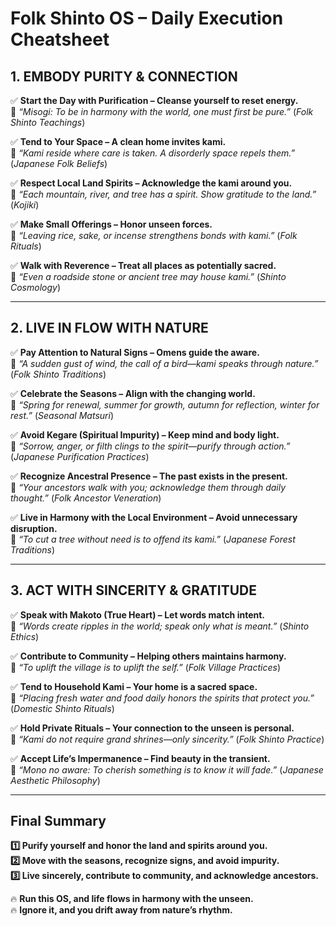 # Folk Shinto OS – Daily Execution Cheatsheet

## **1. EMBODY PURITY & CONNECTION**  
✅ **Start the Day with Purification – Cleanse yourself to reset energy.**  
📖 *“Misogi: To be in harmony with the world, one must first be pure.”* (*Folk Shinto Teachings*)  

✅ **Tend to Your Space – A clean home invites kami.**  
📖 *“Kami reside where care is taken. A disorderly space repels them.”* (*Japanese Folk Beliefs*)  

✅ **Respect Local Land Spirits – Acknowledge the kami around you.**  
📖 *“Each mountain, river, and tree has a spirit. Show gratitude to the land.”* (*Kojiki*)  

✅ **Make Small Offerings – Honor unseen forces.**  
📖 *“Leaving rice, sake, or incense strengthens bonds with kami.”* (*Folk Rituals*)  

✅ **Walk with Reverence – Treat all places as potentially sacred.**  
📖 *“Even a roadside stone or ancient tree may house kami.”* (*Shinto Cosmology*)  

---

## **2. LIVE IN FLOW WITH NATURE**  
✅ **Pay Attention to Natural Signs – Omens guide the aware.**  
📖 *“A sudden gust of wind, the call of a bird—kami speaks through nature.”* (*Folk Shinto Traditions*)  

✅ **Celebrate the Seasons – Align with the changing world.**  
📖 *“Spring for renewal, summer for growth, autumn for reflection, winter for rest.”* (*Seasonal Matsuri*)  

✅ **Avoid Kegare (Spiritual Impurity) – Keep mind and body light.**  
📖 *“Sorrow, anger, or filth clings to the spirit—purify through action.”* (*Japanese Purification Practices*)  

✅ **Recognize Ancestral Presence – The past exists in the present.**  
📖 *“Your ancestors walk with you; acknowledge them through daily thought.”* (*Folk Ancestor Veneration*)  

✅ **Live in Harmony with the Local Environment – Avoid unnecessary disruption.**  
📖 *“To cut a tree without need is to offend its kami.”* (*Japanese Forest Traditions*)  

---

## **3. ACT WITH SINCERITY & GRATITUDE**  
✅ **Speak with Makoto (True Heart) – Let words match intent.**  
📖 *“Words create ripples in the world; speak only what is meant.”* (*Shinto Ethics*)  

✅ **Contribute to Community – Helping others maintains harmony.**  
📖 *“To uplift the village is to uplift the self.”* (*Folk Village Practices*)  

✅ **Tend to Household Kami – Your home is a sacred space.**  
📖 *“Placing fresh water and food daily honors the spirits that protect you.”* (*Domestic Shinto Rituals*)  

✅ **Hold Private Rituals – Your connection to the unseen is personal.**  
📖 *“Kami do not require grand shrines—only sincerity.”* (*Folk Shinto Practice*)  

✅ **Accept Life’s Impermanence – Find beauty in the transient.**  
📖 *“Mono no aware: To cherish something is to know it will fade.”* (*Japanese Aesthetic Philosophy*)  

---

## **Final Summary**  
**1️⃣ Purify yourself and honor the land and spirits around you.**  
**2️⃣ Move with the seasons, recognize signs, and avoid impurity.**  
**3️⃣ Live sincerely, contribute to community, and acknowledge ancestors.**  

🔥 **Run this OS, and life flows in harmony with the unseen.**  
🔥 **Ignore it, and you drift away from nature’s rhythm.**

